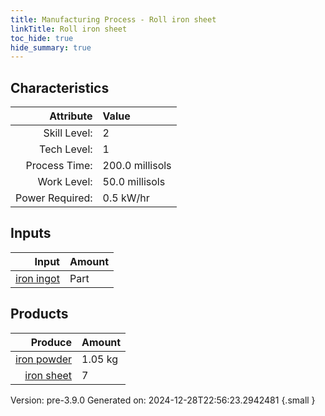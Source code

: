 ```yaml
---
title: Manufacturing Process - Roll iron sheet
linkTitle: Roll iron sheet
toc_hide: true
hide_summary: true
---
```



## Characteristics

| Attribute      | Value |
|--------:|:------|
|Skill Level:|2|
|Tech Level:|1|
|Process Time:|200.0 millisols|
|Work Level:|50.0 millisols|
|Power Required:|0.5 kW/hr|

## Inputs

| Input      | Amount |
|--------:|:------|
|[iron ingot](/docs/definitions/part/iron-ingot)|Part|8|

## Products


| Produce      | Amount |
|--------:|:------|
|[iron powder](/docs/definitions/resource/iron-powder)|1.05 kg|
|[iron sheet](/docs/definitions/part/iron-sheet)|7|


Version: pre-3.9.0 Generated on: 2024-12-28T22:56:23.2942481
{.small }

